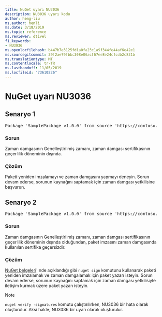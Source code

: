 ```yaml
---
title: NuGet uyarı NU3036
description: NU3036 uyarı kodu
author: heng-liu
ms.author: henli
ms.date: 3/18/2019
ms.topic: reference
ms.reviewer: dtivel
f1_keywords:
- NU3036
ms.openlocfilehash: b447b7e3125fd1a0fa23c1a9f344fe44af6e42e1
ms.sourcegitcommit: 39f2ae79fbbc308e06acf67ee8e24cfcdb2c831b
ms.translationtype: MT
ms.contentlocale: tr-TR
ms.lasthandoff: 11/05/2019
ms.locfileid: "73610226"
---
```

# <a name="nuget-warning-nu3036"></a>NuGet uyarı NU3036

## <a name="scenario-1"></a>Senaryo 1

<pre>Package 'SamplePackage v1.0.0' from source 'https://contoso.com/index.json': The timestamp's generalized time is outside the timestamping certificate's validity period.</pre>

### <a name="issue"></a>Sorun

Zaman damgasının Genelleştirilmiş zamanı, zaman damgası sertifikasının geçerlilik döneminin dışında.


### <a name="solution"></a>Çözüm

Paketi yeniden imzalamayı ve zaman damgasını yapmayı deneyin. Sorun devam ederse, sorunun kaynağını saptamak için zaman damgası yetkilisine başvurun.



## <a name="scenario-2"></a>Senaryo 2

<pre>Package 'SamplePackage v1.0.0' from source 'https://contoso.com/index.json': The primary signature's timestamp's generalized time is outside the timestamping certificate's validity period.</pre>

### <a name="issue"></a>Sorun

Zaman damgasının Genelleştirilmiş zamanı, zaman damgası sertifikasının geçerlilik döneminin dışında olduğundan, paket imzasını zaman damgasında kullanılan sertifika geçersizdir.


### <a name="solution"></a>Çözüm

[NuGet belgeleri](https://docs.microsoft.com/nuget/create-packages/sign-a-package)' nde açıklandığı gibi `nuget sign` komutunu kullanarak paketi yeniden imzalamak ve zaman damgalamak için paket yazarı isteyin. Sorun devam ederse, sorunun kaynağını saptamak için zaman damgası yetkilisiyle iletişim kurmak üzere paket yazarı isteyin.


> [!Note]
> `nuget verify -signatures` komutu çalıştırılırken, NU3036 bir hata olarak oluşturulur. Aksi halde, NU3036 bir uyarı olarak oluşturulur.